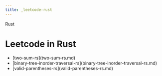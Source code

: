 ```yaml
---
title: _leetcode-rust
---
```


Rust

# Leetcode in Rust

- \[two-sum-rs](two-sum-rs.md)
- \[binary-tree-inorder-traversal-rs](binary-tree-inorder-traversal-rs.md)
- \[valid-parentheses-rs](valid-parentheses-rs.md)
